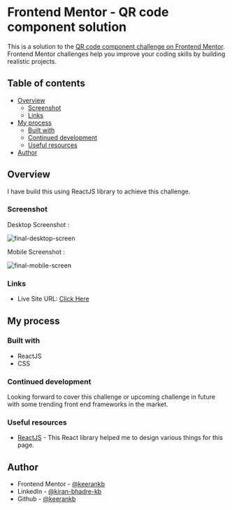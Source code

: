 # Frontend Mentor - QR code component solution

This is a solution to the [QR code component challenge on Frontend Mentor](https://www.frontendmentor.io/challenges/qr-code-component-iux_sIO_H). Frontend Mentor challenges help you improve your coding skills by building realistic projects.

## Table of contents

- [Overview](#overview)
  - [Screenshot](#screenshot)
  - [Links](#links)
- [My process](#my-process)
  - [Built with](#built-with)
  - [Continued development](#continued-development)
  - [Useful resources](#useful-resources)
- [Author](#author)

## Overview

I have build this using ReactJS library to achieve this challenge.

### Screenshot

Desktop Screenshot :

![final-desktop-screen]()

Mobile Screenshot :

![final-mobile-screen]()

### Links

- Live Site URL: [Click Here]()

## My process

### Built with

- ReactJS
- CSS

### Continued development

Looking forward to cover this challenge or upcoming challenge in future with some trending front end frameworks in the market.

### Useful resources

- [ReactJS](https://react.dev/) - This React library helped me to design various things for this page.

## Author

- Frontend Mentor - [@keerankb](https://www.frontendmentor.io/profile/keerankb)
- LinkedIn - [@kiran-bhadre-kb](https://www.linkedin.com/in/kiran-bhadre-kb)
- Github  - [@keerankb](https://github.com/keerankb)
